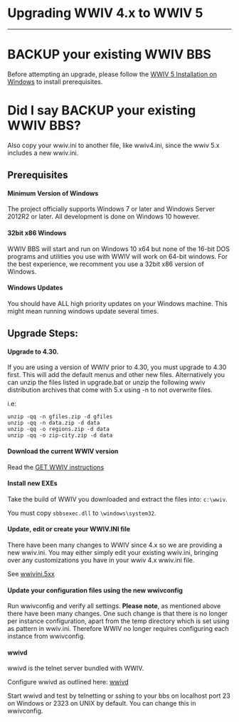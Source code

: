 # Upgrading WWIV 4.x to WWIV 5
***

# BACKUP your existing WWIV BBS


Before attempting an upgrade, please follow the 
[WWIV 5 Installation on Windows](win.md)
to install prerequisites.

# Did I say BACKUP your existing WWIV BBS? 

Also copy your wwiv.ini to another file, like wwiv4.ini, since the 
wwiv 5.x includes a new wwiv.ini.

## Prerequisites

#### Minimum Version of Windows

The project officially supports Windows 7 or later and Windows Server 
2012R2 or later.  All development is done on Windows 10 however.

#### 32bit x86 Windows

WWIV BBS will start and run on Windows 10 x64 but none of the 16-bit DOS
programs and utilities you use with WWIV will work on 64-bit windows.
For the best experience, we recomment you use a 32bit x86 version of Windows.

#### Windows Updates

You should have ALL high priority updates on your Windows machine.
This might mean running windows update several times.


## Upgrade Steps:

#### Upgrade to 4.30.

If you are using a version of WWIV prior to 4.30, you must upgrade to 4.30 first.
This will add the default menus and other new files.  Alternatively you can unzip
the files listed in upgrade.bat or unzip the following wwiv distribution archives
that come with 5.x using -n to not overwrite files.

i.e:
```
unzip -qq -n gfiles.zip -d gfiles
unzip -qq -n data.zip -d data
unzip -qq -o regions.zip -d data
unzip -qq -o zip-city.zip -d data
```

#### Download the current WWIV version

Read the [GET WWIV instructions](../index.md) 

#### Install new EXEs

Take the build of WWIV you downloaded and extract the files into: ```c:\wwiv```.

You must copy  ```sbbsexec.dll``` to ```\windows\system32```.

#### Update, edit or create your WWIV.INI file

There have been many changes to WWIV since 4.x so we are providing a new wwiv.ini.
You may either simply edit your existing wwiv.ini, bringing over any customizations
you have in your wwiv 4.x wwiv.ini file.

See [wwivini.5xx](../cfg/wwivini.md)

#### Update your configuration files using the new wwivconfig

Run wwivconfig and verify all settings. **Please note**, as mentioned above 
there have been many changes. One such change is that there is no longer
per instance configuration, apart from the temp directory which is set using
as pattern in wwiv.ini. Therefore WWIV no longer requires configuring each 
instance from wwivconfig.

#### wwivd

wwivd is the telnet server bundled with WWIV. 

Configure wwivd as outlined here:  [wwivd](../conn/telnet.md)

Start wwivd and test by telnetting or sshing to your bbs on localhost
port 23 on Windows or 2323 on UNIX by default.  You can change this in
wwivconfig.







